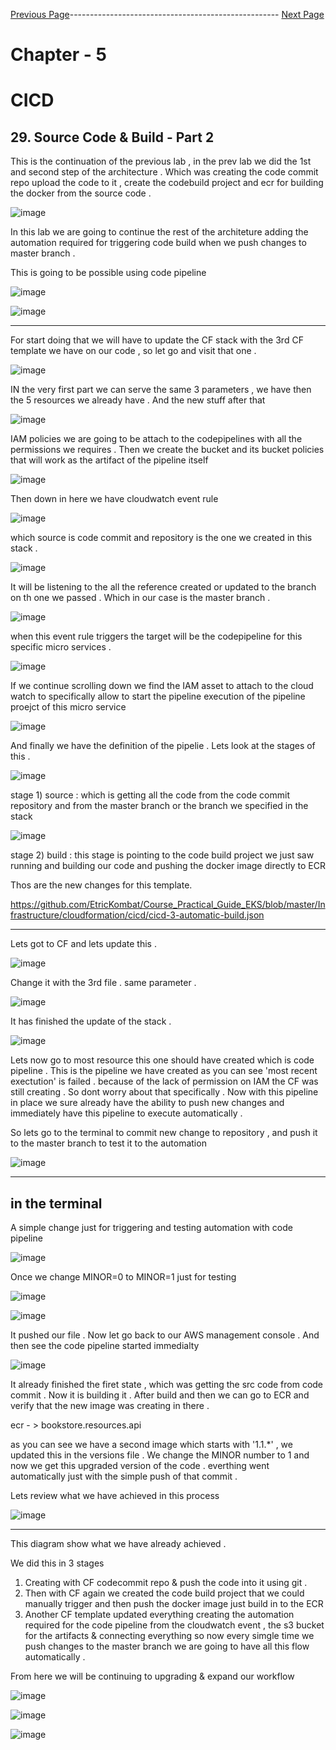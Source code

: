 


[Previous Page](https://github.com/EtricKombat/Course_Practical_Guide_EKS/blob/master/_docs/ch5/source_code_&_build_part_1.md)---------------------------------------------------- [Next Page](https://github.com/EtricKombat/Course_Practical_Guide_EKS/blob/master/_docs/ch5/automatic_build_%26_deployment.md)



# Chapter - 5
# CICD

## 29. Source Code & Build - Part 2


This is the continuation of the previous lab , in the prev lab we did the 1st and second step of the architecture . 
Which was creating the code commit repo upload the code to it , create the codebuild project and ecr for building the docker from the source code . 




![image](https://user-images.githubusercontent.com/33585301/119656761-adef5c80-be48-11eb-810a-c3c355c11326.png)

In this lab we are going to continue the rest of the architeture adding the automation required for triggering code build when we push changes to master branch . 

This is going to be possible using code pipeline 


![image](https://user-images.githubusercontent.com/33585301/119765482-f94d4d80-bed0-11eb-987c-4baa5afe91bf.png)




![image](https://user-images.githubusercontent.com/33585301/119765901-ac1dab80-bed1-11eb-88b4-003e30bd49ca.png)

_______________________________

For start doing that we will have to update the CF stack with the 3rd CF template we have on our code , so let go and visit that one .

![image](https://user-images.githubusercontent.com/33585301/119765929-bcce2180-bed1-11eb-959e-8baf1bf513f3.png)


IN the very first part we can serve the same 3 parameters , we have then the 5 resources we already have . And the new stuff after that 

![image](https://user-images.githubusercontent.com/33585301/120753015-31cfd580-c528-11eb-88e8-141f61e25a97.png)

IAM policies we are going to be attach to the codepipelines with all the permissions  we requires . Then we create the bucket and its bucket policies that will work as the artifact of the pipeline itself 

![image](https://user-images.githubusercontent.com/33585301/120753091-457b3c00-c528-11eb-9efd-0068b6c60271.png)


Then down in here we have cloudwatch event rule

![image](https://user-images.githubusercontent.com/33585301/120753310-9be87a80-c528-11eb-9bb2-dff8a53c3ac8.png)

which source is code commit and repository is the one we created in this stack . 

![image](https://user-images.githubusercontent.com/33585301/120753400-c1758400-c528-11eb-86ba-c3d7fa90e252.png)

It will be listening to the all the reference created or updated to the branch on th one we passed . Which in our case is the master branch .


![image](https://user-images.githubusercontent.com/33585301/120753449-ccc8af80-c528-11eb-845c-6dc968fd6c71.png)

when this event rule triggers the target will be the codepipeline for this specific micro services . 

![image](https://user-images.githubusercontent.com/33585301/120753482-db16cb80-c528-11eb-8d5a-daf76983fd14.png)


If we continue scrolling down we find the IAM asset to attach to the cloud watch to specifically allow to start the pipeline execution of the pipeline proejct of this micro service 

![image](https://user-images.githubusercontent.com/33585301/120753558-f97cc700-c528-11eb-94a2-5513ba13eeb1.png)


And finally we have the definition of the pipelie . Lets look at the stages of this .

![image](https://user-images.githubusercontent.com/33585301/120753587-04375c00-c529-11eb-8569-ec1e0aa3c980.png)

stage 1) source : which is getting all the code from the code commit repository and from the master branch or the branch we specified in the stack 


![image](https://user-images.githubusercontent.com/33585301/120753608-0dc0c400-c529-11eb-866f-aed621bff248.png)

stage 2) build : this stage is pointing to the code build project we just saw running and building our code and pushing the docker image directly to ECR  


Thos are the new changes for this template. 


https://github.com/EtricKombat/Course_Practical_Guide_EKS/blob/master/Infrastructure/cloudformation/cicd/cicd-3-automatic-build.json




___________________________________________

Lets got to CF and lets update this . 

![image](https://user-images.githubusercontent.com/33585301/119766187-2fd79800-bed2-11eb-8af7-58470358507c.png)


Change it with the 3rd file . same parameter . 


![image](https://user-images.githubusercontent.com/33585301/119766216-3c5bf080-bed2-11eb-98d6-f8ca4b618305.png)


It has finished the update of the stack . 

![image](https://user-images.githubusercontent.com/33585301/119766244-50075700-bed2-11eb-80d8-0ad6b77857b6.png)

Lets now go to most resource this one should have created which is code pipeline . This is the pipeline we have created as you can see 'most recent exectution' is failed . 
because of the lack of permission on IAM the CF was still creating . So dont worry about that specifically .  Now with this pipeline in place we sure already have the ability to push new changes and immediately have this pipeline to execute automatically . 

So lets go to the terminal to commit new change to repository , and push it to the master branch to test it to the automation 


![image](https://user-images.githubusercontent.com/33585301/119766261-5a295580-bed2-11eb-964a-347f0b813ac4.png)



______________

## in the terminal 

A simple change just for triggering and testing automation with code pipeline 



![image](https://user-images.githubusercontent.com/33585301/119766549-d7ed6100-bed2-11eb-90f5-f3579c741032.png)


Once we change MINOR=0 to MINOR=1 just for testing 



![image](https://user-images.githubusercontent.com/33585301/119766594-efc4e500-bed2-11eb-9c03-9544143961a7.png)


![image](https://user-images.githubusercontent.com/33585301/119766630-fce1d400-bed2-11eb-9908-e6f5105db06f.png)



It pushed our file . Now let go back to our AWS management console . And then see the code pipeline started immedialty 


![image](https://user-images.githubusercontent.com/33585301/119766678-1551ee80-bed3-11eb-96b1-3df5d057a3a4.png)

It already finished the firet state , which was getting the src code from code commit . Now it is building it . After build and then we can go to ECR and verify that the new image was creating in there . 


ecr - > bookstore.resources.api 


as you can see we have a second image which starts with '1.1.*'  , we updated this in the versions file . We change the MINOR number to 1 and now we  get this upgraded version of the code . everthing went automatically just with the simple push of that commit . 


Lets review what we have achieved in this process


![image](https://user-images.githubusercontent.com/33585301/119766713-2569ce00-bed3-11eb-8948-f5a64383d355.png)


____________________________________________________

This diagram show what we have already achieved . 

We did this in 3 stages 


1) Creating with CF codecommit repo  & push the code into it using git . 
2) Then with CF again we created the code build project that we could manually trigger and then push the docker image just  build in to the ECR 
3) Another CF template updated everything creating the automation required for the code pipeline from the cloudwatch event , the s3 bucket for the artifacts & connecting everything so now every simgle time we push changes to the master branch we are going to have all this flow automatically . 

From here we will be continuing to upgrading &  expand our workflow 


![image](https://user-images.githubusercontent.com/33585301/119766844-5e09a780-bed3-11eb-96f4-62d5e9d6ac3e.png)


![image](https://user-images.githubusercontent.com/33585301/119766773-40d4d900-bed3-11eb-8332-34583d3f87a1.png)




![image](https://user-images.githubusercontent.com/33585301/119766969-a32dd980-bed3-11eb-866f-59a8202576df.png)

